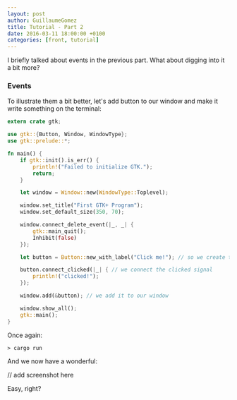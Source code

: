 ```yaml
---
layout: post
author: GuillaumeGomez
title: Tutorial - Part 2
date: 2016-03-11 18:00:00 +0100
categories: [front, tutorial]
---
```


I briefly talked about events in the previous part. What about digging into it a bit more?

### Events

To illustrate them a bit better, let's add button to our window and make it write something
on the terminal:

```Rust
extern crate gtk;

use gtk::{Button, Window, WindowType};
use gtk::prelude::*;

fn main() {
    if gtk::init().is_err() {
        println!("Failed to initialize GTK.");
        return;
    }

    let window = Window::new(WindowType::Toplevel);

    window.set_title("First GTK+ Program");
    window.set_default_size(350, 70);

    window.connect_delete_event(|_, _| {
        gtk::main_quit();
        Inhibit(false)
    });

    let button = Button::new_with_label("Click me!"); // so we create the button

    button.connect_clicked(|_| { // we connect the clicked signal
        println!("clicked!");
    });

    window.add(&button); // we add it to our window

    window.show_all();
    gtk::main();
}
```

Once again:

```Shell
> cargo run
```

And we now have a wonderful:

// add screenshot here

Easy, right?
